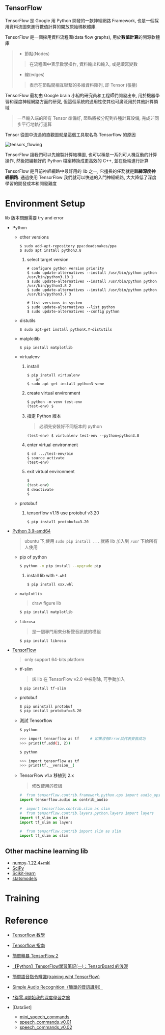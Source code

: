 TensorFlow
---

TensorFlow 是 Google 用 Python 開發的一款神經網路 Framework, 也是一個採用資料流圖來進行數值計算的開放原始碼軟體庫.

TensorFlow 是一個採用資料流程圖(data flow graphs), 用於**數值計算**的開源軟體庫
> + 節點(Nodes)
>> 在流程圖中表示數學操作, 資料輸出和輸入, 或是讀寫變數
> + 線(edges)
>> 表示在節點間相互聯繫的多維資料陣列, 即 Tensor (張量)

TensorFlow 最初由 Google brain 小組的研究員和工程師們開發出來,
用於機器學習和深度神經網路方面的研究, 但這個系統的通用性使其也可廣泛用於其他計算領域
> 一旦輸入端的所有 Tensor 準備好, 節點將被分配到各種計算設備, 完成非同步平行地執行運算

Tensor 從圖中流過的直觀圖就是這個工具取名為 Tensorflow 的原因

![tensors_flowing](tensors_flowing.gif)



TensorFlow 讓我們可以先繪製計算結構圖, 也可以稱是一系列可人機互動的計算操作,
然後把編輯好的 Python 檔案轉換成更高效的 C++, 並在後端進行計算

TensorFlow 是目前神經網路中最好用的 lib 之一, 它擅長的任務就是**訓練深度神經網路**.
通過使用 TensorFlow 我們就可以快速的入門神經網路, 大大降低了深度學習的開發成本和開發難度

# Environment Setup

lib 版本問題需要 try and error

+ Python

    - other versions

        ```
        $ sudo add-apt-repository ppa:deadsnakes/ppa
        $ sudo apt install python3.8
        ```

        1. select target version

            ```
            # configure python version priority
            $ sudo update-alternatives --install /usr/bin/python python /usr/bin/python3.10 1
            $ sudo update-alternatives --install /usr/bin/python python /usr/bin/python3.8 2
            $ sudo update-alternatives --install /usr/bin/python python /usr/bin/python3.7 3

            # list versions in system
            $ sudo update-alternatives --list python
            $ sudo update-alternatives --config python
            ```

    - distutils

        ```
        $ sudo apt-get install pythonX.Y-distutils
        ```

    - matplotlib

        ```
        $ pip install matplotlib
        ```

    - virtualenv

        1. install

            ```
            $ pip install virtualenv
                or
            $ sudo apt-get install python3-venv
            ```

        1. create virtual environment

            ```
            $ python -m venv test-env
            (test-env) $
            ```

        1. 指定 Python 版本
            > 必須先安裝好不同版本的 python

            ```
            (test-env) $ virtualenv test-env --python=python3.8
            ```

        1. enter virtual environment

            ```
            $ cd .../test-env/bin
            $ source activate
            (test-env)
            ```

        1. exit virtual environment

            ```bash
            $
            (test-env)
            $ deactivate
            $
            ```

    - protobuf

        1. tensorflow v1.15 use protobuf v3.20

            ```
            $ pip install protobuf==3.20
            ```

+ [Python 3.9-amd64](https://www.python.org/downloads/windows/)
    > ubuntu 下,使用 `sudo pip install ...` 就將 lib 加入到 `/usr` 下給所有人使用

    - pip of python

        ```bash
        $ python -m pip install --upgrade pip
        ```

        1. install lib with `*.whl`

            ```
            $ pip install xxx.whl
            ```

    - `matplotlib`
        > draw figure lib

        ```bash
        $ pip install matplotlib
        ```

    - `librosa`
        > 是一個專門用來分析聲音訊號的模組

        ```
        $ pip install librosa
        ```

+ [TensorFlow](https://www.tensorflow.org/install/pip?hl=zh-tw)
    > only support 64-bits platform

    - tf-slim
        > 該 lib 在 TensorFlow v2.0 中被刪除, 可手動加入

        ```
        $ pip install tf-slim
        ```

    - protobuf

        ```
        $ pip uninstall protobuf
        $ pip install protobuf==3.20
        ```

    - 測試 Tensorflow

        ```bash
        $ python

        >>> import tensorflow as tf     # 如果沒有Error就代表安裝成功
        >>> print(tf.add(1, 2))
        ```

        ```bash
        $ python

        >>> import tensorflow as tf
        >>> print(tf.__version__)
        ```

    - TensorFlow v1.x 移植到 2.x
        > 修改使用的模組

        ```python
        #  from tensorflow.contrib.framework.python.ops import audio_ops as contrib_audio
        import tensorflow.audio as contrib_audio
        ```

        ```python
        #  import tensorflow.contrib.slim as slim
        #  from tensorflow.contrib.layers.python.layers import layers
        import tf_slim as slim
        import tf_slim as layers
        ```

        ```python
        #  from tensorflow.contrib import slim as slim
        import tf_slim as slim
        ```

## Other machine learning lib

+ [numpy-1.22.4+mkl](https://www.lfd.uci.edu/~gohlke/pythonlibs/#numpy)
+ [SciPy](https://www.lfd.uci.edu/~gohlke/pythonlibs/#scipy)
+ [Scikit-learn](https://www.lfd.uci.edu/~gohlke/pythonlibs/#scikit-learn)
+ [statsmodels](https://www.lfd.uci.edu/~gohlke/pythonlibs/#statsmodels)


# Training




# Reference

+ [Tensorflow 教學](https://www.tensorflow.org/tutorials/customization/custom_training_walkthrough?hl=zh-cn)
+ [Tensorflow 指南](https://www.tensorflow.org/guide/basic_training_loops?hl=zh-cn)
+ [簡單粗暴 TensorFlow 2](https://tf.wiki/zh_hant/)
+ [【Python】TensorFlow學習筆記(一)：TensorBoard 的浪漫](https://dotblogs.com.tw/shaynling/2017/11/14/173025)
+ [簡單語音指令辨識(training wiht TensorFlow)](https://newtoypia.blogspot.com/2019/08/speech-recognition.html)
+ [Simple Audio Recognition（簡單的音訊識別）](https://cloud.tencent.com/developer/section/1475685)

+ [*從零.4開始我的深度學習之旅](https://ithelp.ithome.com.tw/users/20125152/ironman/3400?page=1)

+ [DataSet]
    - [mini_speech_commands](http://storage.googleapis.com/download.tensorflow.org/data/mini_speech_commands.zip)
    - [speech_commands_v0.01](http://download.tensorflow.org/data/speech_commands_v0.01.tar.gz)
    - [speech_commands_v0.02](https://storage.googleapis.com/download.tensorflow.org/data/speech_commands_v0.02.tar.gz)

